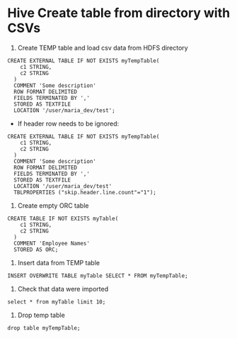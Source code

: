 # Hive Create table from directory with CSVs

1. Create TEMP table and load csv data from HDFS directory
```
CREATE EXTERNAL TABLE IF NOT EXISTS myTempTable(
    c1 STRING,
    c2 STRING
  )
  COMMENT 'Some description'
  ROW FORMAT DELIMITED
  FIELDS TERMINATED BY ','
  STORED AS TEXTFILE
  LOCATION '/user/maria_dev/test';
```

  * If header row needs to be ignored:
  ```
  CREATE EXTERNAL TABLE IF NOT EXISTS myTempTable(
      c1 STRING,
      c2 STRING
    )
    COMMENT 'Some description'
    ROW FORMAT DELIMITED
    FIELDS TERMINATED BY ','
    STORED AS TEXTFILE
    LOCATION '/user/maria_dev/test'
    TBLPROPERTIES ("skip.header.line.count"="1");
  ```

1. Create empty ORC table
```
CREATE TABLE IF NOT EXISTS myTable(
    c1 STRING,
    c2 STRING
  )
  COMMENT 'Employee Names'
  STORED AS ORC;
```

1. Insert data from TEMP table
```
INSERT OVERWRITE TABLE myTable SELECT * FROM myTempTable;
```

1. Check that data were imported
```
select * from myTable limit 10;
```

1. Drop temp table
```
drop table myTempTable;
```
